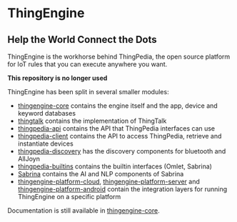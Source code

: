 # ThingEngine

## Help the World Connect the Dots

ThingEngine is the workhorse behind ThingPedia, the open source platform for IoT rules
that you can execute anywhere you want.

**This repository is no longer used**

ThingEngine has been split in several smaller modules:

 - [thingengine-core](https://github.com/Stanford-IoT-Lab/thingengine-core) contains the engine itself
   and the app, device and keyword databases
 - [thingtalk](https://github.com/Stanford-IoT-Lab/ThingTalk) contains the implementation of ThingTalk
 - [thingpedia-api](https://github.com/Stanford-IoT-Lab/thingpedia-api) contains the API that ThingPedia
   interfaces can use
 - [thingpedia-client](https://github.com/Stanford-IoT-Lab/thingpedia-client) contains the API to access
   ThingPedia, retrieve and instantiate devices
 - [thingpedia-discovery](https://github.com/Stanford-IoT-Lab/thingpedia-discovery) has the discovery
   components for bluetooth and AllJoyn
 - [thingpedia-builtins](https://github.com/Stanford-IoT-Lab/thingpedia-builtins) contains the builtin
   interfaces (Omlet, Sabrina)
 - [Sabrina](https://github.com/Stanford-IoT-Lab/Sabrina) contains the AI and NLP components of Sabrina
 - [thingengine-platform-cloud](https://github.com/Stanford-IoT-Lab/thingengine-platform-cloud),
   [thingengine-platform-server](https://github.com/Stanford-IoT-Lab/thingengine-platform-server) and
   [thingengine-platform-android](https://github.com/Stanford-IoT-Lab/thingengine-platform-android)
   contain the integration layers for running ThingEngine on a specific platform

Documentation is still available in [thingengine-core](https://github.com/Stanford-IoT-Lab/thingengine-core).
